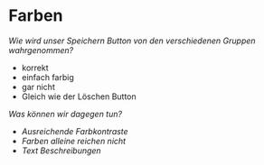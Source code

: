 # Farben

*Wie wird unser Speichern Button von den verschiedenen Gruppen wahrgenommen?*

- korrekt
- einfach farbig
- gar nicht
- Gleich wie der Löschen Button

*Was können wir dagegen tun?*

- *Ausreichende Farbkontraste*
- *Farben alleine reichen nicht*
- *Text Beschreibungen*